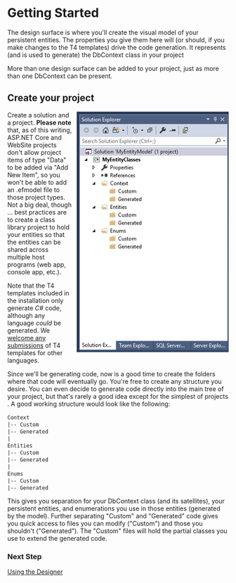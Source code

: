 # Getting Started

The design surface is where you'll create the visual model of your persistent entities. The properties
you give them here will (or should, if you make changes to the T4 templates) drive the code generation. 
It represents (and is used to generate) the DbContext class in your project

More than one design surface can be added to your project, just as more than one DbContext can be 
present. 

## Create your project

<img align="right" src="images/Solution.jpg" style="margin-left: 10px;">

Create a solution and a project. **Please note** that, as of this writing, ASP.NET Core and WebSite 
projects don't allow project items of type "Data" to be added via "Add New Item", so you won't be 
able to add an .efmodel file to those project types. Not a big deal, though ... best practices are 
to create a class library project to hold your entities so that the entities can be shared 
across multiple host programs (web app, console app, etc.). 

Note that the T4 templates included in the installation only generate *C#* code, although any 
language _could_ be generated. We [welcome any submissions](Development) of T4 templates for other languages.

Since we'll be generating code, now is a good time to create the folders where that code will 
eventually go. You're free to create any structure you desire. You can even decide to generate 
code directly into the main tree of your project, but that's rarely a good idea except for the 
simplest of projects . A good working structure would look like the following:

    Context
    |-- Custom
    |-- Generated
    |
    Entities
    |-- Custom
    |-- Generated
    |
    Enums
    |-- Custom
    |-- Generated

This gives you separation for your DbContext class (and its satellites), your persistent entities, 
and enumerations you use in those entities (generated by the model). Further separating "Custom" 
and "Generated" code gives you quick access to files you can modify ("Custom") and those you 
shouldn't ("Generated"). The "Custom" files will hold the partial classes you use to extend the 
generated code.

### Next Step 
[Using the Designer](Using-the-designer)
